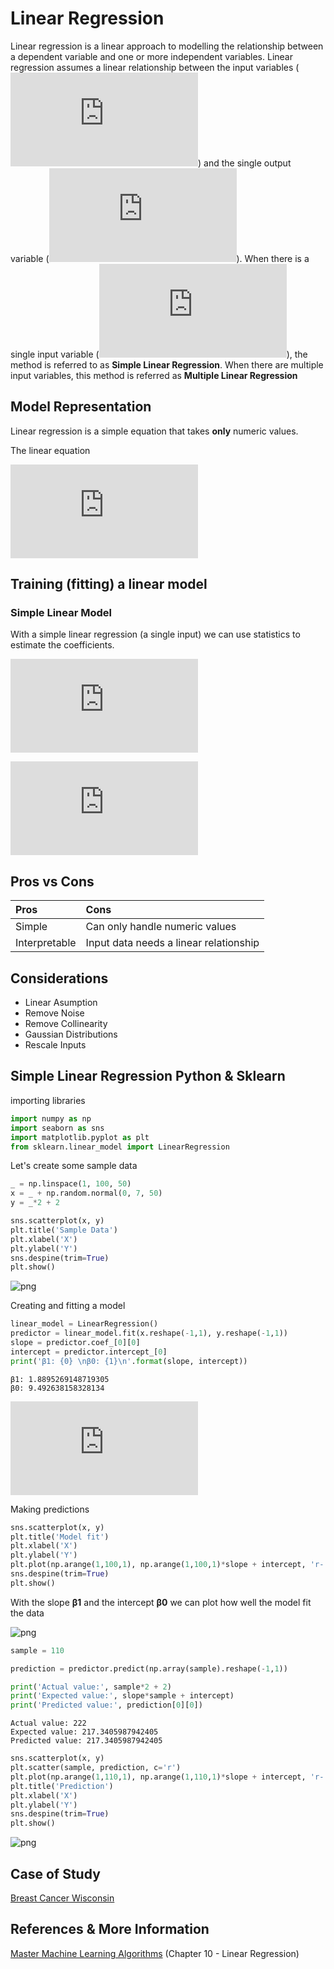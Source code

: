 # Linear Regression

Linear regression is a linear approach to modelling the relationship between a dependent variable and one or more independent variables. Linear regression assumes a linear relationship between the input variables (![x](https://latex.codecogs.com/gif.latex?x)) and the single output variable (![y](https://latex.codecogs.com/gif.latex?y)). When there is a single input variable (![x](https://latex.codecogs.com/gif.latex?x)), the method is referred to as **Simple Linear Regression**. When there are multiple input variables, this method is referred as **Multiple Linear Regression**

## Model Representation

Linear regression is a simple equation that takes **only** numeric values.

The linear equation

![Linear Regression equation](https://latex.codecogs.com/gif.latex?y%20%3D%20%5Cbeta%20_%7B1%7D%20x%20&plus;%20%5Cbeta%20_%7B0%7D)

## Training (fitting) a linear model

### Simple Linear Model

With a simple linear regression (a single input) we can use statistics to estimate the coefficients.

![Beta1](https://latex.codecogs.com/gif.latex?%5Cbeta%20_%7B1%7D%20%3D%20%5Cfrac%7B%20%5Csum_%7Bi%3D1%7D%5E%7Bn%7D%20%28x_%7Bi%7D%20-%20mean%28x%29%29*%28y_%7Bi%7D%20-%20mean%28y%29%29%20%7D%7B%5Csum_%7Bi%3D1%7D%5E%7Bn%7D%20%28x_%7Bi%7D%20-%20mean%28x%29%29%5E%7B2%7D%7D)

![Beta0](https://latex.codecogs.com/gif.latex?%5Cbeta_%7B0%7D%20%3D%20mean%28y%29%20-%20%5Cbeta_%7B1%7D*mean%28x%29)

## Pros vs Cons

| Pros | Cons |
|:-----|:-----|
| Simple | Can only handle numeric values |
| Interpretable | Input data needs a linear relationship | 

## Considerations

 - Linear Asumption
 - Remove Noise
 - Remove Collinearity
 - Gaussian Distributions
 - Rescale Inputs

## Simple Linear Regression Python & Sklearn

importing libraries


```python
import numpy as np
import seaborn as sns
import matplotlib.pyplot as plt
from sklearn.linear_model import LinearRegression
```

Let's create some sample data


```python
_ = np.linspace(1, 100, 50) 
x = _ + np.random.normal(0, 7, 50)
y = _*2 + 2

sns.scatterplot(x, y)
plt.title('Sample Data')
plt.xlabel('X')
plt.ylabel('Y')
sns.despine(trim=True)
plt.show()
```


![png](./images/output_3_0.png)



Creating and fitting a model


```python
linear_model = LinearRegression()
predictor = linear_model.fit(x.reshape(-1,1), y.reshape(-1,1))
slope = predictor.coef_[0][0]
intercept = predictor.intercept_[0]
print('β1: {0} \nβ0: {1}\n'.format(slope, intercept))
```

    β1: 1.8895269148719305 
    β0: 9.492638158328134
    


![Simple Linear Regression](https://latex.codecogs.com/gif.latex?y%20%3D%201.8895269148719305*x%20&plus;%209.492638158328134)

Making predictions

```python
sns.scatterplot(x, y)
plt.title('Model fit')
plt.xlabel('X')
plt.ylabel('Y')
plt.plot(np.arange(1,100,1), np.arange(1,100,1)*slope + intercept, 'r-')
sns.despine(trim=True)
plt.show()
```

With the slope **β1** and the intercept **β0** we can plot how well the model fit the data

![png](./images/output_9_0.png)



```python
sample = 110

prediction = predictor.predict(np.array(sample).reshape(-1,1))

print('Actual value:', sample*2 + 2)
print('Expected value:', slope*sample + intercept)
print('Predicted value:', prediction[0][0])
```

    Actual value: 222
    Expected value: 217.3405987942405
    Predicted value: 217.3405987942405



```python
sns.scatterplot(x, y)
plt.scatter(sample, prediction, c='r')
plt.plot(np.arange(1,110,1), np.arange(1,110,1)*slope + intercept, 'r-')
plt.title('Prediction')
plt.xlabel('X')
plt.ylabel('Y')
sns.despine(trim=True)
plt.show()
```


![png](./images/output_11_0.png)


## Case of Study

[Breast Cancer Wisconsin](./https://archive.ics.uci.edu/ml/datasets/Breast+Cancer+Wisconsin+%28Prognostic%29)

## References & More Information

[Master Machine Learning Algorithms](https://machinelearningmastery.com/) (Chapter 10 - Linear Regression)